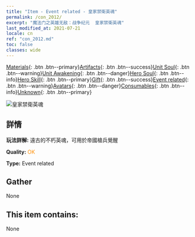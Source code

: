 ```yaml
---
title: "Item - Event related - 皇家禁衛英魂"
permalink: /con_2012/
excerpt: "魔法门之英雄无敌：战争纪元  皇家禁衛英魂"
last_modified_at: 2021-07-21
locale: cn
ref: "con_2012.md"
toc: false
classes: wide
---
```

 [Materials](/ItemsCN/){: .btn .btn--primary}[Artifacts](/ItemsCN/Artifacts/){: .btn .btn--success}[Unit Soul](/ItemsCN/UnitSoul/){: .btn .btn--warning}[Unit Awakening](/ItemsCN/UnitAwakening/){: .btn .btn--danger}[Hero Soul](/ItemsCN/HeroSoul/){: .btn .btn--info}[Hero Skill](/ItemsCN/HeroSkill/){: .btn .btn--primary}[Gift](/ItemsCN/Gift/){: .btn .btn--success}[Event related](/ItemsCN/Events/){: .btn .btn--warning}[Avatars](/ItemsCN/Avatars/){: .btn .btn--danger}[Consumables](/ItemsCN/Consumables/){: .btn .btn--info}[Unknown](/ItemsCN/Unknown/){: .btn .btn--primary}

 ![皇家禁衛英魂](/images/t/juexing_101.jpg)

## 詳情
 **玩法詳解:** 遠古的不朽英魂，可用於帝國槍兵覺醒

 **Quality:** <span style="color: #FF8C00">OK</span>

 **Type:** Event related

## Gather

  None

## This item contains:

  None

